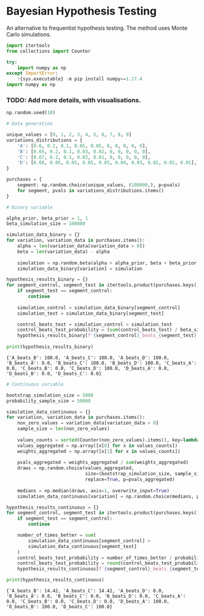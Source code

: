 # Bayesian Hypothesis Testing

An alternative to frequentist hypothesis testing. The method uses Monte Carlo simulations.


```python
import itertools
from collections import Counter

try:
    import numpy as np
except ImportError:
    !{sys.executable} -m pip install numpy==1.17.4
import numpy as np
```

### TODO: Add more details, with visualisations.


```python
np.random.seed(10)
```


```python
# Data generation

unique_values = [0, 1, 2, 3, 4, 5, 6, 7, 8, 9]
variations_distributions = {
    'A': [0.6, 0.2, 0.1, 0.05, 0.05, 0, 0, 0, 0, 0],
    'B': [0.65, 0.2, 0.1, 0.03, 0.02, 0, 0, 0, 0, 0],
    'C': [0.67, 0.2, 0.1, 0.02, 0.01, 0, 0, 0, 0, 0],
    'D': [0.68, 0.05, 0.05, 0.05, 0.05, 0.04, 0.03, 0.02, 0.02, 0.01],
}

purchases = {
    segment: np.random.choice(unique_values, (100000,), p=pvals) 
    for segment, pvals in variations_distributions.items()
}
```


```python
# Binary variable

alpha_prior, beta_prior = 1, 1
beta_simulation_size = 100000

simulation_data_binary = {}
for variation, variation_data in purchases.items():
    alpha = len(variation_data[variation_data > 0])
    beta = len(variation_data) - alpha
    
    simulation = np.random.beta(alpha + alpha_prior, beta + beta_prior, size=beta_simulation_size)
    simulation_data_binary[variation] = simulation

hypothesis_results_binary = {}
for segment_control, segment_test in itertools.product(purchases.keys(), purchases.keys()):
    if segment_test == segment_control:
        continue
    
    simulation_control = simulation_data_binary[segment_control]
    simulation_test = simulation_data_binary[segment_test]

    control_beats_test = simulation_control > simulation_test
    control_beats_test_probability = (sum(control_beats_test) / beta_simulation_size) * 100
    hypothesis_results_binary[f'{segment_control}_beats_{segment_test}'] = round(control_beats_test_probability, 2)
        
print(hypothesis_results_binary)
```

    {'A_beats_B': 100.0, 'A_beats_C': 100.0, 'A_beats_D': 100.0, 'B_beats_A': 0.0, 'B_beats_C': 100.0, 'B_beats_D': 100.0, 'C_beats_A': 0.0, 'C_beats_B': 0.0, 'C_beats_D': 100.0, 'D_beats_A': 0.0, 'D_beats_B': 0.0, 'D_beats_C': 0.0}



```python
# Continuous variable

bootstrap_simulation_size = 5000
probability_sample_size = 50000

simulation_data_continuous = {}
for variation, variation_data in purchases.items():
    non_zero_values = variation_data[variation_data > 0]
    sample_size = len(non_zero_values)
    
    values_counts = sorted(Counter(non_zero_values).items(), key=lambda x: x[0])
    values_aggregated = np.array([x[0] for x in values_counts])
    weights_aggregated = np.array([x[1] for x in values_counts])
    
    pvals_aggregated = weights_aggregated / sum(weights_aggregated)
    draws = np.random.choice(values_aggregated, 
                             size=(bootstrap_simulation_size, sample_size), 
                             replace=True, p=pvals_aggregated)
    
    medians = np.median(draws, axis=1, overwrite_input=True)
    simulation_data_continuous[variation] = np.random.choice(medians, probability_sample_size, replace=True)

hypothesis_results_continuous = {}
for segment_control, segment_test in itertools.product(purchases.keys(), purchases.keys()):
    if segment_test == segment_control:
        continue

    number_of_times_better = sum(
        simulation_data_continuous[segment_control] > 
        simulation_data_continuous[segment_test]
    )
    control_beats_test_probability = number_of_times_better / probability_sample_size
    control_beats_test_probability = round(control_beats_test_probability * 100, 2)
    hypothesis_results_continuous[f'{segment_control}_beats_{segment_test}'] = control_beats_test_probability

print(hypothesis_results_continuous)
```

    {'A_beats_B': 14.42, 'A_beats_C': 14.42, 'A_beats_D': 0.0, 'B_beats_A': 0.0, 'B_beats_C': 0.0, 'B_beats_D': 0.0, 'C_beats_A': 0.0, 'C_beats_B': 0.0, 'C_beats_D': 0.0, 'D_beats_A': 100.0, 'D_beats_B': 100.0, 'D_beats_C': 100.0}
